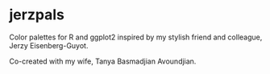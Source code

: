 # jerzpals

Color palettes for R and ggplot2 inspired by my stylish friend and colleague, Jerzy Eisenberg-Guyot.

Co-created with my wife, Tanya Basmadjian Avoundjian.
